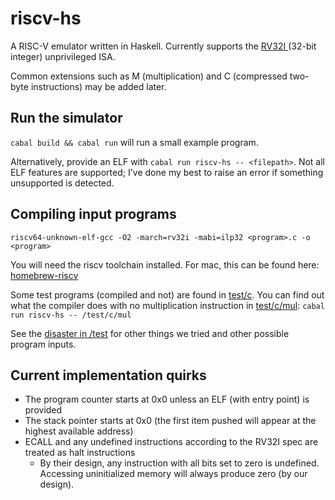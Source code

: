 # riscv-hs

A RISC-V emulator written in Haskell. Currently supports the [RV32I ](https://riscv.org/wp-content/uploads/2017/05/riscv-spec-v2.2.pdf) (32-bit integer) unprivileged ISA.

Common extensions such as M (multiplication) and C (compressed two-byte instructions) may be added later.

## Run the simulator

`cabal build && cabal run` will run a small example program. 

Alternatively, provide an ELF with `cabal run riscv-hs -- <filepath>`. Not all ELF features are supported; I've done my best to raise an error if something unsupported is detected.


## Compiling input programs

```riscv64-unknown-elf-gcc -O2 -march=rv32i -mabi=ilp32 <program>.c -o <program>```

You will need the riscv toolchain installed. For mac, this can be found here: [homebrew-riscv](https://github.com/riscv-software-src/homebrew-riscv)

Some test programs (compiled and not) are found in [test/c](./test/c). You can find out what the compiler does with no multiplication instruction in [test/c/mul](./test/c/mul): `cabal run riscv-hs -- /test/c/mul`

See the [disaster in /test](./test) for other things we tried and other possible program inputs.

## Current implementation quirks

- The program counter starts at 0x0 unless an ELF (with entry point) is provided
- The stack pointer starts at 0x0 (the first item pushed will appear at the highest available address)
- ECALL and any undefined instructions according to the RV32I spec are treated as halt instructions 
  - By their design, any instruction with all bits set to zero is undefined. Accessing uninitialized memory will always produce zero (by our design).

